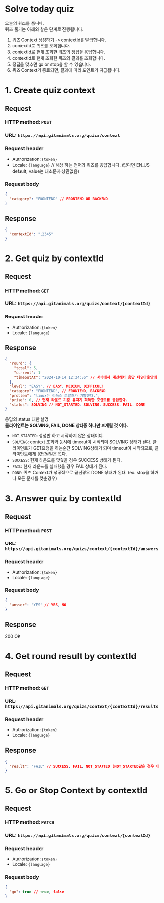 # Solve today quiz

오늘의 퀴즈를 풉니다.   
퀴즈 풀기는 아래와 같은 단계로 진행됩니다.   
   
1. 퀴즈 Context 생성하기 -> contextId를 발급합니다.
2. contextId로 퀴즈를 조회합니다.
3. contextId로 현재 조회한 퀴즈의 정답을 응답합니다.
4. contextId로 현재 조회한 퀴즈의 결과를 조회합니다.
5. 정답을 맞추면 go or stop을 할 수 있습니다.
6. 퀴즈 Context가 종료되면, 결과에 따라 포인트가 지급됩니다.


# 1. Create quiz context
## Request
### HTTP method: `POST`
### URL: `https://api.gitanimals.org/quizs/context`
### Request header
- Authorization: `{token}`
- Locale: `{language}` // 해당 하는 언어의 퀴즈를 응답합니다. (없다면 EN_US default, value는 대소문자 상관없음)

### Request body
```json
{
  "category": "FRONTEND" // FRONTEND OR BACKEND
}
```

## Response
```json
{
  "contextId": "12345"
}
```

# 2. Get quiz by contextId
## Request
### HTTP method: `GET`
### URL: `https://api.gitanimals.org/quizs/context/{contextId}`
### Request header
- Authorization: `{token}`
- Locale: `{language}`

## Response

```json
{
  "round": {
    "total": 5,
    "current": 1,
    "timeoutAt": "2024-10-14 12:34:56" // 서버에서 계산해서 응답 타임아웃안에 풀지 못하면 틀림 처리됨
  },
  "level": "EASY", // EASY, MEDIUM, DIFFICULT
  "category": "FRONTEND", // FRONTEND, BACKEND
  "problem": "linux는 리눅스 토발즈가 개발했다.",
  "prize": 0, // 현재 라운드 기준 유저가 획득한 포인트를 응답한다.
  "status": SOLVING // NOT_STARTED, SOLVING, SUCCESS, FAIL, DONE
}
```

응답의 status 대한 설명   
**클라이언트는 SOLVING, FAIL, DONE 상태중 하나만 보게될 것 이다.**

- `NOT_STARTED`: 생성만 하고 시작하지 않은 상태이다. 
- `SOLVING`: context 조회와 동시에 timeout이 시작되며 SOLVING 상태가 된다. 
           클라이언트가 GET요청을 하는순간 SOLVING상태가 되며 timeout이 시작되므로, 클라이언트에게 응답될일은 없다.   
- `SUCCESS`: 현재 라운드를 맞췄을 경우 SUCCESS 상태가 된다.
- `FAIL`: 현재 라운드를 실패했을 경우 FAIL 상태가 된다.
- `DONE`: 퀴즈 Context가 성공적으로 끝난경우 DONE 상태가 된다. (ex. stop을 하거나 모든 문제를 맞춘경우)

# 3. Answer quiz by contextId
## Request
### HTTP method: `POST`
### URL: `https://api.gitanimals.org/quizs/context/{contextId}/answers`
### Request header
- Authorization: `{token}`
- Locale: `{language}`
### Request body
```json
{
  "answer": "YES" // YES, NO
}
```

## Response
200 OK 

# 4. Get round result by contextId
## Request
### HTTP method: `GET`
### URL: `https://api.gitanimals.org/quizs/context/{contextId}/results`
### Request header
- Authorization: `{token}`
- Locale: `{language}`

## Response
```json
{
  "result": "FAIL" // SUCCESS, FAIL, NOT_STARTED (NOT_STARTED같은 경우 아직 풀지 않았다면 응답한다.)
}
```

# 5. Go or Stop Context by contextId
## Request
### HTTP method: `PATCH`
### URL: `https://api.gitanimals.org/quizs/context/{contextId}`
### Request header
- Authorization: `{token}`
- Locale: `{language}`

### Request body
```json
{
  "go": true // true, false 
}
```
